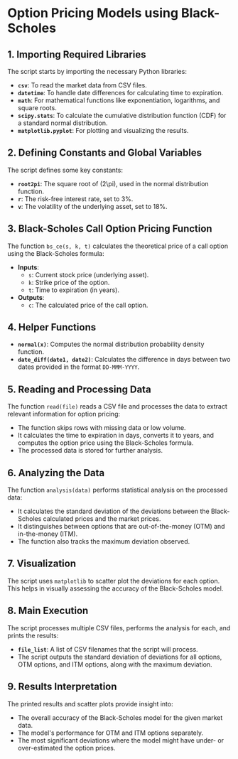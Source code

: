 # Option Pricing Models using Black-Scholes

## 1. Importing Required Libraries
The script starts by importing the necessary Python libraries:

- **`csv`**: To read the market data from CSV files.
- **`datetime`**: To handle date differences for calculating time to expiration.
- **`math`**: For mathematical functions like exponentiation, logarithms, and square roots.
- **`scipy.stats`**: To calculate the cumulative distribution function (CDF) for a standard normal distribution.
- **`matplotlib.pyplot`**: For plotting and visualizing the results.

## 2. Defining Constants and Global Variables
The script defines some key constants:

- **`root2pi`**: The square root of \(2\pi\), used in the normal distribution function.
- **`r`**: The risk-free interest rate, set to 3%.
- **`v`**: The volatility of the underlying asset, set to 18%.

## 3. Black-Scholes Call Option Pricing Function
The function `bs_ce(s, k, t)` calculates the theoretical price of a call option using the Black-Scholes formula:

- **Inputs**:
  - `s`: Current stock price (underlying asset).
  - `k`: Strike price of the option.
  - `t`: Time to expiration (in years).
- **Outputs**:
  - `c`: The calculated price of the call option.

## 4. Helper Functions
- **`normal(x)`**: Computes the normal distribution probability density function.
- **`date_diff(date1, date2)`**: Calculates the difference in days between two dates provided in the format `DD-MMM-YYYY`.

## 5. Reading and Processing Data
The function `read(file)` reads a CSV file and processes the data to extract relevant information for option pricing:

- The function skips rows with missing data or low volume.
- It calculates the time to expiration in days, converts it to years, and computes the option price using the Black-Scholes formula.
- The processed data is stored for further analysis.

## 6. Analyzing the Data
The function `analysis(data)` performs statistical analysis on the processed data:

- It calculates the standard deviation of the deviations between the Black-Scholes calculated prices and the market prices.
- It distinguishes between options that are out-of-the-money (OTM) and in-the-money (ITM).
- The function also tracks the maximum deviation observed.

## 7. Visualization
The script uses `matplotlib` to scatter plot the deviations for each option. This helps in visually assessing the accuracy of the Black-Scholes model.

## 8. Main Execution
The script processes multiple CSV files, performs the analysis for each, and prints the results:

- **`file_list`**: A list of CSV filenames that the script will process.
- The script outputs the standard deviation of deviations for all options, OTM options, and ITM options, along with the maximum deviation.

## 9. Results Interpretation
The printed results and scatter plots provide insight into:

- The overall accuracy of the Black-Scholes model for the given market data.
- The model's performance for OTM and ITM options separately.
- The most significant deviations where the model might have under- or over-estimated the option prices.
